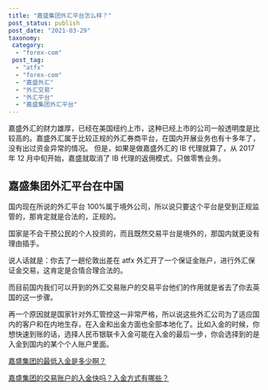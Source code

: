 ```yaml
---
title: "嘉盛集团外汇平台怎么样？"
post_status: publish
post_date: "2021-03-29"
taxonomy:
 category:
  - "forex-com"
 post_tag:
  - "atfx"
  - "forex-com"
  - "嘉盛外汇"
  - "外汇交易"
  - "外汇平台"
  - "嘉盛集团外汇平台"
---
```


嘉盛外汇的财力雄厚，已经在美国纽约上市，这种已经上市的公司一般透明度是比较高的。嘉盛外汇属于比较正规的外汇券商平台，在国内开展业务也有十多年了，没有出过资金异常的情况。 但是，如果是做嘉盛外汇的 IB 代理就算了，从 2017 年 12 月中旬开始，嘉盛就取消了 IB 代理的返佣模式，只做零售业务。

## 嘉盛集团外汇平台在中国

国内现在所说的外汇平台 100%属于境外公司，所以说只要这个平台是受到正规监管的，那肯定就是合法的，正规的。

国家是不会干预公民的个人投资的，而且既然交易平台是境外的，那国内就更没有理由插手。

说人话就是：你去了一趟伦敦出差在 atfx 外汇开了一个保证金账户，进行外汇保证金交易，这肯定是合情合理合法的。

而目前国内我们可以开到的外汇交易账户的交易平台他们的作用就是省去了你去英国的这一步骤。

再一个原因就是国家针对外汇管控这一非常严格，所以说这些外汇公司为了适应国内的客户和在内地生存，在入金和出金方面也全部本地化了。比如入金的时候，你想快速到账的话，选择人民币银联卡入金可能在入金的最后一步，你会选择到的是入金到国内的某个个人账户里面。

[嘉盛集团的最低入金是多少啊？](https://www.ssgg.net/minimum-deposit.html)

[嘉盛集团的交易账户的入金快吗？入金方式有哪些？](https://www.ssgg.net/deposit-%e5%85%a5%e9%87%91%e6%96%b9%e5%bc%8f.html)
